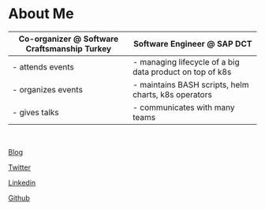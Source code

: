 # About Me

|**Co-organizer @ Software Craftsmanship Turkey**|**Software Engineer @ SAP DCT**|
|----------------------------------|------------|
|- attends events|- managing lifecycle of a big data product on top of k8s   |
|- organizes events|- maintains BASH scripts, helm charts, k8s operators |
|- gives talks |- communicates with many teams  |


<br>

[Blog](http://erkanerol.github.io)

[Twitter](https://twitter.com/erkan_erol_)

[Linkedin](https://www.linkedin.com/in/erkanerol/)

[Github](https://github.com/erkanerol)


